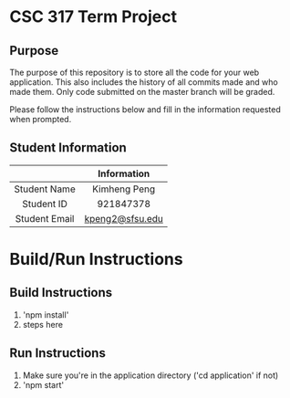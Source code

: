 # CSC 317 Term Project

## Purpose

The purpose of this repository is to store all the code for your web application. This also includes the history of all commits made and who made them. Only code submitted on the master branch will be graded.

Please follow the instructions below and fill in the information requested when prompted.

## Student Information

|               | Information   |
|:-------------:|:-------------:|
| Student Name  | Kimheng Peng    |
| Student ID    | 921847378     |
| Student Email | kpeng2@sfsu.edu    |



# Build/Run Instructions

## Build Instructions
1. 'npm install'
2. steps here

## Run Instructions
1. Make sure you're in the application directory ('cd application' if not)
2. 'npm start'